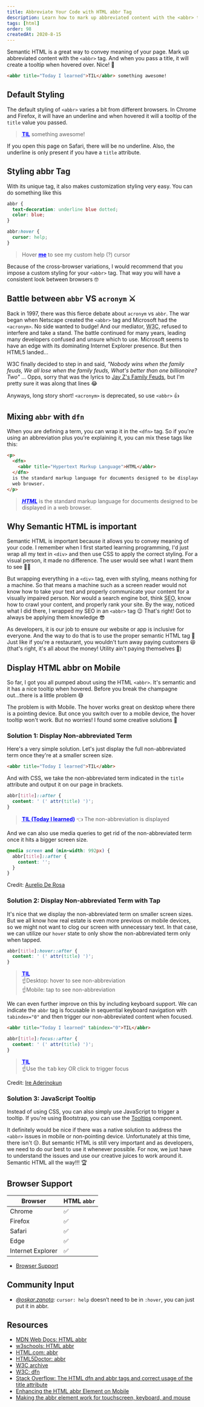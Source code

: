```yaml
---
title: Abbreviate Your Code with HTML abbr Tag
description: Learn how to mark up abbreviated content with the <abbr> tag. Using semantic HTML is an excellent way to convey meaning of your page.
tags: [html]
order: 98
createdAt: 2020-8-15
---
```


Semantic HTML is a great way to convey meaning of your page. Mark up abbreviated content with the `<abbr>` tag. And when you pass a title, it will create a tooltip when hovered over. Nice! 👏

```html
<abbr title="Today I learned">TIL</abbr> something awesome!
```

<markdown-toc></markdown-toc>

## Default Styling

The default styling of `<abbr>` varies a bit from different browsers. In Chrome and Firefox, it will have an underline and when hovered it will a tooltip of the `title` value you passed.

<blockquote class="demo">
  <p><abbr title="Today I learned">TIL</abbr> something awesome!</p>
</blockquote>

If you open this page on Safari, there will be no underline. Also, the underline is only present if you have a `title` attribute.

## Styling abbr Tag

With its unique tag, it also makes customization styling very easy. You can do something like this

```css
abbr {
  text-decoration: underline blue dotted;
  color: blue;
}

abbr:hover {
  cursor: help;
}
```

<blockquote class="demo">
  <p>Hover <abbr title="abbr is cool">me</abbr> to see my custom help (?) cursor</p>
</blockquote>

Because of the cross-browser variations, I would recommend that you impose a custom styling for your `<abbr>` tag. That way you will have a consistent look between browsers 🤓

## Battle between `abbr` VS `acronym` ⚔️

Back in 1997, there was this fierce debate about `acronym` vs `abbr`. The war began when Netscape created the `<abbr>` tag and Microsoft had the `<acronym>`. No side wanted to budge! And our mediator, <abbr title="World Wide Web Consortium">W3C</abbr>, refused to interfere and take a stand. The battle continued for many years, leading many developers confused and unsure which to use. Microsoft seems to have an edge with its dominating Internet Explorer presence. But then HTML5 landed...

W3C finally decided to step in and said, <i class="text-purple">"Nobody wins when the family feuds, We all lose when the family feuds, What's better than one billionaire? Two"</i> ... Opps, sorry that was the lyrics to [Jay Z's Family Feuds](https://youtu.be/z2kEKZ6jyQQ?t=300), but I'm pretty sure it was along that lines 😂

Anyways, long story short! `<acronym>` is deprecated, so use `<abbr>` 👍

## Mixing `abbr` with `dfn`

When you are defining a term, you can wrap it in the `<dfn>` tag. So if you're using an abbreviation plus you're explaining it, you can mix these tags like this:

```html
<p>
  <dfn>
    <abbr title="Hypertext Markup Language">HTML</abbr>
  </dfn>
  is the standard markup language for documents designed to be displayed in a
  web browser.
</p>
```

<blockquote class="demo">
<p>
  <dfn><abbr title="Hypertext Markup Language">HTML</abbr></dfn>
  is the standard markup language for documents designed to be displayed in a web browser.
</p>
</blockquote>

## Why Semantic HTML is important

Semantic HTML is important because it allows you to convey meaning of your code. I remember when I first started learning programming, I'd just wrap all my text in `<div>` and then use CSS to apply the correct styling. For a visual person, it made no difference. The user would see what I want them to see 🤷‍♀️

But wrapping everything in a `<div>` tag, even with styling, means nothing for a machine. So that means a machine such as a screen reader would not know how to take your text and properly communicate your content for a visually impaired person. Nor would a search engine bot, think <abbr title="Search Engine Optimization">SEO</abbr>, know how to crawl your content, and properly rank your site. By the way, noticed what I did there, I wrapped my SEO in an `<abbr>` tag 😉 That's right! Got to always be applying them knowledge 😎

As developers, it is our job to ensure our website or app is inclusive for everyone. And the way to do that is to use the proper semantic HTML tag 💛 Just like if you're a restaurant, you wouldn't turn away paying customers 😆 (that's right, it's all about the money! Utility ain't paying themselves 🤑)

## Display HTML abbr on Mobile

So far, I got you all pumped about using the HTML `<abbr>`. It's semantic and it has a nice tooltip when hovered. Before you break the champagne out...there is a little problem 😅

The problem is with Mobile. The hover works great on desktop where there is a pointing device. But once you switch over to a mobile device, the hover tooltip won't work. But no worries! I found some creative solutions 👏

### Solution 1: Display Non-abbreviated Term

Here's a very simple solution. Let's just display the full non-abbreviated term once they're at a smaller screen size.

```html
<abbr title="Today I learned">TIL</abbr>
```

And with CSS, we take the non-abbreviated term indicated in the `title` attribute and output it on our page in brackets.

```css
abbr[title]::after {
  content: ' (' attr(title) ')';
}
```

<blockquote class="demo ninety-eight-tidbit__mobile-solution-one">
  <p><abbr title="Today I learned">TIL</abbr> 👈 The non-abbreviation is displayed</p>
</blockquote>

And we can also use media queries to get rid of the non-abbreviated term once it hits a bigger screen size.

```css
@media screen and (min-width: 992px) {
  abbr[title]::after {
    content: '';
  }
}
```

Credit: [Aurelio De Rosa](https://www.audero.it/blog/2013/12/23/enhancing-the-abbr-element-on-mobile/)

### Solution 2: Display Non-abbreviated Term with Tap

It's nice that we display the non-abbreviated term on smaller screen sizes. But we all know how real estate is even more previous on mobile devices, so we might not want to clog our screen with unnecessary text. In that case, we can utilize our `hover` state to only show the non-abbreviated term only when tapped.

```css
abbr[title]:hover::after {
  content: ' (' attr(title) ')';
}
```

<blockquote class="demo ninety-eight-tidbit__mobile-solution-two">
  <div class="mb-2"><abbr title="Today I learned">TIL</abbr></div>
  <div>☝️Desktop: hover to see non-abbreviation</div>
  <div>☝️Mobile: tap to see non-abbreviation</div>
</blockquote>

We can even further improve on this by including keyboard support. We can indicate the `abbr` tag is focusable in sequential keyboard navigation with `tabindex="0"` and then trigger our non-abbreviated content when focused.

```html
<abbr title="Today I learned" tabindex="0">TIL</abbr>
```

```css
abbr[title]:focus::after {
  content: ' (' attr(title) ')';
}
```

<blockquote class="demo ninety-eight-tidbit__mobile-solution-two-keyboard">
  <div class="mb-2"><abbr title="Today I learned" tabindex="0">TIL</abbr></div>
  <div>☝️Use the <kbd>tab</kbd> key OR click to trigger focus</div>
</blockquote>

Credit: [Ire Aderinokun](https://bitsofco.de/making-abbr-work-for-touchscreen-keyboard-mouse/)

### Solution 3: JavaScript Tooltip

Instead of using CSS, you can also simply use JavaScript to trigger a tooltip. If you're using Bootstrap, you can use the [Tooltips](https://getbootstrap.com/docs/4.5/components/tooltips/) component.

It definitely would be nice if there was a native solution to address the `<abbr>` issues in mobile or non-pointing device. Unfortunately at this time, there isn't 😔. But semantic HTML is still very important and as developers, we need to do our best to use it whenever possible. For now, we just have to understand the issues and use our creative juices to work around it. Semantic HTML all the way!!! 🏆

## Browser Support

| Browser           | HTML `abbr` |
| ----------------- | ----------- |
| Chrome            | ✅          |
| Firefox           | ✅          |
| Safari            | ✅          |
| Edge              | ✅          |
| Internet Explorer | ✅          |

- [Browser Support](https://developer.mozilla.org/en-US/docs/Web/HTML/Element/abbr#Browser_compatibility)

## Community Input

- _[@oskar.zanota](https://www.instagram.com/p/CD_rhQYAyxc/):_ `cursor: help` doesn’t need to be in `:hover`, you can just put it in abbr.

## Resources

- [MDN Web Docs: HTML abbr](https://developer.mozilla.org/en-US/docs/Web/HTML/Element/abbr)
- [w3schools: HTML abbr](https://www.w3schools.com/tags/tag_abbr.asp)
- [HTML.com: abbr](https://html.com/tags/abbr/)
- [HTML5Doctor: abbr](http://html5doctor.com/the-abbr-element/)
- [W3C archive](https://lists.w3.org/Archives/Public/www-html/1997Jul/0558.html)
- [W3C: dfn](https://www.w3.org/TR/html52/textlevel-semantics.html#the-dfn-element)
- [Stack Overflow: The HTML dfn and abbr tags and correct usage of the title attribute](https://stackoverflow.com/questions/21682350/the-html-dfn-and-abbr-tags-and-correct-usage-of-the-title-attribute)
- [Enhancing the HTML abbr Element on Mobile](https://www.audero.it/blog/2013/12/23/enhancing-the-abbr-element-on-mobile/)
- [Making the abbr element work for touchscreen, keyboard, and mouse](https://bitsofco.de/making-abbr-work-for-touchscreen-keyboard-mouse/)

<!-- IGNORE -->
<style scoped>

.demo abbr {
  text-decoration: underline blue dotted;
  color: blue;
  font-weight: bold;
  cursor: help;
}
.ninety-eight-tidbit__mobile-solution-one abbr[title]::after{
  content: " (" attr(title) ")";
  text:
}
.ninety-eight-tidbit__mobile-solution-two abbr[title]:hover::after{
  content: " (" attr(title) ")";
}
.ninety-eight-tidbit__mobile-solution-two-keyboard abbr[title]:focus::after{
  content: " (" attr(title) ")";
}
</style>
